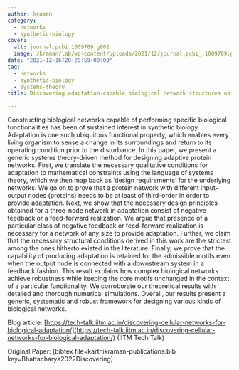 ```yaml
---
author: kraman
category:
  - networks
  - synthetic-biology
cover:
  alt: journal.pcbi.1009769.g002
  image: /kraman/lab/wp-content/uploads/2021/12/journal.pcbi_.1009769.g002.png
date: "2021-12-16T20:28:59+00:00"
tag:
  - networks
  - synthetic-biology
  - systems-theory
title: Discovering adaptation-capable biological network structures using control-theoretic approaches

---
```

Constructing biological networks capable of performing specific biological functionalities has been of sustained interest in synthetic biology. Adaptation is one such ubiquitous functional property, which enables every living organism to sense a change in its surroundings and return to its operating condition prior to the disturbance. In this paper, we present a generic systems theory-driven method for designing adaptive protein networks. First, we translate the necessary qualitative conditions for adaptation to mathematical constraints using the language of systems theory, which we then map back as ‘design requirements’ for the underlying networks. We go on to prove that a protein network with different input–output nodes (proteins) needs to be at least of third-order in order to provide adaptation. Next, we show that the necessary design principles obtained for a three-node network in adaptation consist of negative feedback or a feed-forward realization. We argue that presence of a particular class of negative feedback or feed-forward realization is necessary for a network of any size to provide adaptation. Further, we claim that the necessary structural conditions derived in this work are the strictest among the ones hitherto existed in the literature. Finally, we prove that the capability of producing adaptation is retained for the admissible motifs even when the output node is connected with a downstream system in a feedback fashion. This result explains how complex biological networks achieve robustness while keeping the core motifs unchanged in the context of a particular functionality. We corroborate our theoretical results with detailed and thorough numerical simulations. Overall, our results present a generic, systematic and robust framework for designing various kinds of biological networks.

Blog article: [https://tech-talk.iitm.ac.in/discovering-cellular-networks-for-biological-adaptation/](https://tech-talk.iitm.ac.in/discovering-cellular-networks-for-biological-adaptation/) (IITM Tech Talk)

Original Paper: \[bibtex file=karthikraman-publications.bib key=Bhattacharya2022Discovering\]
